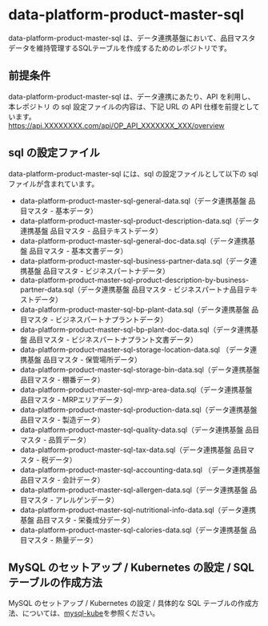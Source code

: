 # data-platform-product-master-sql
data-platform-product-master-sql は、データ連携基盤において、品目マスタデータを維持管理するSQLテーブルを作成するためのレポジトリです。

## 前提条件
data-platform-product-master-sql は、データ連携にあたり、API を利用し、本レポジトリ の sql 設定ファイルの内容は、下記 URL の API 仕様を前提としています。  
https://api.XXXXXXXX.com/api/OP_API_XXXXXXX_XXX/overview  

## sql の設定ファイル
data-platform-product-master-sql には、sql の設定ファイルとして以下の sql ファイルが含まれています。

* data-platform-product-master-sql-general-data.sql（データ連携基盤 品目マスタ - 基本データ）
* data-platform-product-master-sql-product-description-data.sql（データ連携基盤 品目マスタ - 品目テキストデータ）
* data-platform-product-master-sql-general-doc-data.sql（データ連携基盤 品目マスタ - 基本文書データ）
* data-platform-product-master-sql-business-partner-data.sql（データ連携基盤 品目マスタ - ビジネスパートナデータ）
* data-platform-product-master-sql-product-description-by-business-partner-data.sql（データ連携基盤 品目マスタ - ビジネスパートナ品目テキストデータ）
* data-platform-product-master-sql-bp-plant-data.sql（データ連携基盤 品目マスタ - ビジネスパートナプラントデータ）
* data-platform-product-master-sql-bp-plant-doc-data.sql（データ連携基盤 品目マスタ - ビジネスパートナプラント文書データ）
* data-platform-product-master-sql-storage-location-data.sql （データ連携基盤 品目マスタ - 保管場所データ）
* data-platform-product-master-sql-storage-bin-data.sql（データ連携基盤 品目マスタ - 棚番データ）
* data-platform-product-master-sql-mrp-area-data.sql（データ連携基盤 品目マスタ - MRPエリアデータ）
* data-platform-product-master-sql-production-data.sql（データ連携基盤 品目マスタ - 製造データ）
* data-platform-product-master-sql-quality-data.sql（データ連携基盤 品目マスタ - 品質データ）
* data-platform-product-master-sql-tax-data.sql（データ連携基盤 品目マスタ - 税データ）
* data-platform-product-master-sql-accounting-data.sql （データ連携基盤 品目マスタ - 会計データ）
* data-platform-product-master-sql-allergen-data.sql（データ連携基盤 品目マスタ - アレルゲンデータ）
* data-platform-product-master-sql-nutritional-info-data.sql（データ連携基盤 品目マスタ - 栄養成分データ）
* data-platform-product-master-sql-calories-data.sql（データ連携基盤 品目マスタ - 熱量データ）


## MySQL のセットアップ / Kubernetes の設定 / SQL テーブルの作成方法
MySQL のセットアップ / Kubernetes の設定 / 具体的な SQL テーブルの作成方法、については、[mysql-kube](https://github.com/latonaio/mysql-kube)を参照ください。
